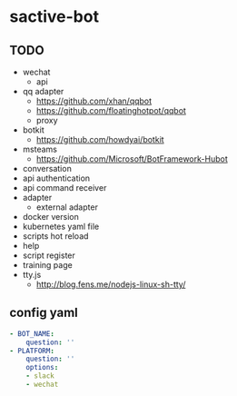 # sactive-bot

## TODO
- wechat
  - api
- qq adapter
  - https://github.com/xhan/qqbot
  - https://github.com/floatinghotpot/qqbot
  - proxy
- botkit
  - https://github.com/howdyai/botkit
- msteams
  - https://github.com/Microsoft/BotFramework-Hubot
- conversation
- api authentication
- api command receiver
- adapter
  - external adapter
- docker version
- kubernetes yaml file
- scripts hot reload
- help
- script register
- training page
- tty.js
  - http://blog.fens.me/nodejs-linux-sh-tty/
## config yaml
```yml
- BOT_NAME:
    question: ''
- PLATFORM:
    question: ''
    options:
    - slack
    - wechat
```